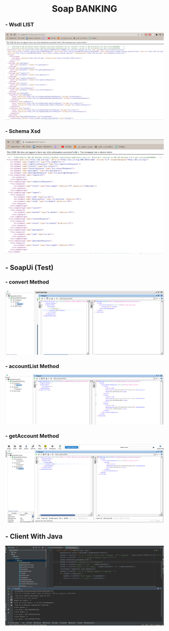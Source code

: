 <H1  style="text-align:center"> Soap BANKING </H1> 
<H3>- Wsdl LIST </H3>
<img src="WS-SOAP/Captures/Soapwsdl1.png" alt="error">
<H3>- Schema Xsd </H3>
<img src="WS-SOAP/Captures/soap schema xml ou xsd 2.png" alt="error">
<H2>- SoapUi (Test) </H2>
<H3>- convert Method </H3>
<img src="WS-SOAP/Captures/SOapTest Convert 3.PNG" alt="error">
<H3>- accountList Method </H3>
<img src="WS-SOAP/Captures/SoapAccountList 4.PNG" alt="error">
<H3>- getAccount Method </H3>
<img src="WS-SOAP/Captures/SoapTest getcompte 5.PNG" alt="error">
<H2>- Client With Java </H2>
<img src="WS-SOAP/Captures/Soap test javaclient 6.PNG" alt="error">


